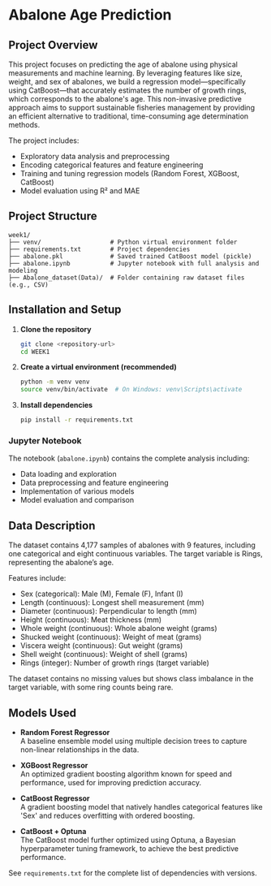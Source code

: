 # Abalone Age Prediction

## Project Overview
This project focuses on predicting the age of abalone using physical measurements and machine learning. By leveraging features like size, weight, and sex of abalones, we build a regression model—specifically using CatBoost—that accurately estimates the number of growth rings, which corresponds to the abalone's age. This non-invasive predictive approach aims to support sustainable fisheries management by providing an efficient alternative to traditional, time-consuming age determination methods.

The project includes:
- Exploratory data analysis and preprocessing
- Encoding categorical features and feature engineering
- Training and tuning regression models (Random Forest, XGBoost, CatBoost)
- Model evaluation using R² and MAE

## Project Structure
```
week1/
├── venv/                   # Python virtual environment folder
├── requirements.txt        # Project dependencies
├── abalone.pkl             # Saved trained CatBoost model (pickle)
├── abalone.ipynb           # Jupyter notebook with full analysis and modeling
├── Abalone_dataset(Data)/  # Folder containing raw dataset files (e.g., CSV)

```

## Installation and Setup

1. **Clone the repository**
   ```bash
   git clone <repository-url>
   cd WEEK1
   ```

2. **Create a virtual environment (recommended)**
   ```bash
   python -m venv venv
   source venv/bin/activate  # On Windows: venv\Scripts\activate
   ```

3. **Install dependencies**
   ```bash
   pip install -r requirements.txt
   ```

### Jupyter Notebook
The notebook (`abalone.ipynb`) contains the complete analysis including:
- Data loading and exploration
- Data preprocessing and feature engineering
- Implementation of various models
- Model evaluation and comparison
  
## Data Description

The dataset contains 4,177 samples of abalones with 9 features, including one categorical and eight continuous variables. The target variable is Rings, representing the abalone’s age.

Features include:

- Sex (categorical): Male (M), Female (F), Infant (I)
- Length (continuous): Longest shell measurement (mm)
- Diameter (continuous): Perpendicular to length (mm)
- Height (continuous): Meat thickness (mm)
- Whole weight (continuous): Whole abalone weight (grams)
- Shucked weight (continuous): Weight of meat (grams)
- Viscera weight (continuous): Gut weight (grams)
- Shell weight (continuous): Weight of shell (grams)
- Rings (integer): Number of growth rings (target variable)

The dataset contains no missing values but shows class imbalance in the target variable, with some ring counts being rare.

## Models Used

- **Random Forest Regressor**  
  A baseline ensemble model using multiple decision trees to capture non-linear relationships in the data.

- **XGBoost Regressor**  
  An optimized gradient boosting algorithm known for speed and performance, used for improving prediction accuracy.

- **CatBoost Regressor**  
  A gradient boosting model that natively handles categorical features like 'Sex' and reduces overfitting with ordered boosting.

- **CatBoost + Optuna**  
  The CatBoost model further optimized using Optuna, a Bayesian hyperparameter tuning framework, to achieve the best predictive performance.


See `requirements.txt` for the complete list of dependencies with versions.
